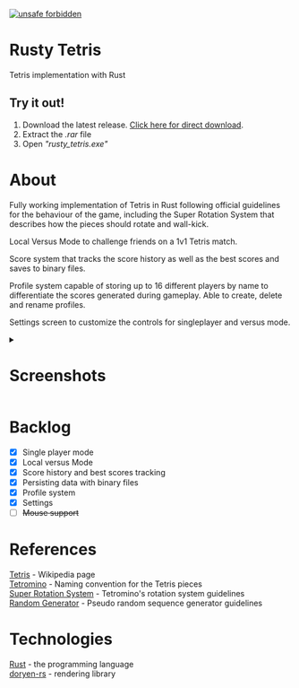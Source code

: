 [![unsafe forbidden](https://img.shields.io/badge/unsafe-forbidden-success.svg)](https://github.com/rust-secure-code/safety-dance/)

# Rusty Tetris
Tetris implementation with Rust

## Try it out!
1. Download the latest release. [Click here for direct download](https://github.com/paulo-granthon/rusty-tetris/releases/latest/download/release.rar).
2. Extract the *.rar* file 
3. Open *"rusty_tetris.exe"*

# About
Fully working implementation of Tetris in Rust following official guidelines for the behaviour of the game, including the Super Rotation System that describes how the pieces should rotate and wall-kick.

Local Versus Mode to challenge friends on a 1v1 Tetris match.

Score system that tracks the score history as well as the best scores and saves to binary files.

Profile system capable of storing up to 16 different players by name to differentiate the scores generated during gameplay. Able to create, delete and rename profiles.

Settings screen to customize the controls for singleplayer and versus mode.



<details><summary>

# Screenshots

</summary>


Title screen:  
![alt text](https://github.com/paulo-granthon/rusty-tetris/blob/main/captures/title.png?raw=true)

Singleplayer game:  
![alt text](https://github.com/paulo-granthon/rusty-tetris/blob/main/captures/new.png?raw=true)
![alt text](https://github.com/paulo-granthon/rusty-tetris/blob/main/captures/single.png?raw=true)

Versus mode:  
![alt text](https://github.com/paulo-granthon/rusty-tetris/blob/main/captures/versus.png?raw=true)

Game over:  
![alt text](https://github.com/paulo-granthon/rusty-tetris/blob/main/captures/over.png?raw=true)

Profiles:  
![alt text](https://github.com/paulo-granthon/rusty-tetris/blob/main/captures/profiles.png?raw=true)

Scores:  
![alt text](https://github.com/paulo-granthon/rusty-tetris/blob/main/captures/scores.png?raw=true)

Settings:  
![alt text](https://github.com/paulo-granthon/rusty-tetris/blob/main/captures/settings.png?raw=true)

Rebinding a key:  
![alt text](https://github.com/paulo-granthon/rusty-tetris/blob/main/captures/rebind.png?raw=true)

</details>

# Backlog
 - [x] Single player mode
 - [x] Local versus Mode
 - [x] Score history and best scores tracking
 - [x] Persisting data with binary files
 - [x] Profile system
 - [x] Settings
 - [ ] ~~Mouse support~~
 
# References
[Tetris](https://pt.wikipedia.org/wiki/Tetris) - Wikipedia page  
[Tetromino](https://tetris.fandom.com/wiki/Tetromino) - Naming convention for the Tetris pieces  
[Super Rotation System](https://tetris.fandom.com/wiki/SRS) - Tetromino's rotation system guidelines  
[Random Generator](https://tetris.fandom.com/wiki/Random_Generator) - Pseudo random sequence generator guidelines  

# Technologies
[Rust](https://www.rust-lang.org/) - the programming language  
[doryen-rs](https://github.com/jice-nospam/doryen-rs) - rendering library  
